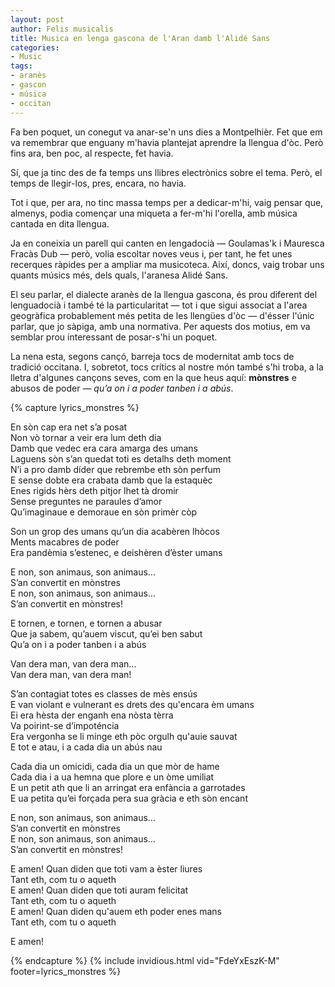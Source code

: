 ```yaml
---
layout: post
author: Felis musicalis
title: Musica en lenga gascona de l'Aran damb l'Alidé Sans
categories:
- Music
tags:
- aranès
- gascon
- música
- occitan
---
```


Fa ben poquet, un conegut va anar-se'n uns dies a Montpelhièr. Fet que em va
remembrar que enguany m'havia plantejat aprendre la llengua d'òc. Però fins ara,
ben poc, al respecte, fet havia.

Sí, que ja tinc des de fa temps uns llibres electrònics sobre el tema. Però, el
temps de llegir-los, pres, encara, no havia.

Tot i que, per ara, no tinc massa temps per a dedicar-m'hi, vaig pensar que,
almenys, podia començar una miqueta a fer-m'hi l'orella, amb música cantada en
dita llengua.

Ja en coneixia un parell qui canten en lengadocià — Goulamas'k i Mauresca Fracàs
Dub — però, volia escoltar noves veus i, per tant, he fet unes recerques ràpides
per a ampliar ma musicoteca. Així, doncs, vaig trobar uns quants músics més,
dels quals, l'aranesa Alidé Sans.

El seu parlar, el dialecte aranès de la llengua gascona, és prou diferent del
lenguadocià i també té la particularitat — tot i que sigui associat a l'area
geogràfica probablement més petita de les llengües d'òc — d'ésser l'únic parlar,
que jo sàpiga, amb una normativa. Per aquests dos motius, em va semblar prou
interessant de posar-s'hi un poquet.

La nena esta, segons cançó, barreja tocs de modernitat amb tocs de tradició
occitana. I, sobretot, tocs crítics al nostre món també s'hi troba, a la lletra
d'algunes cançons seves, com en la que heus aquí: **mònstres** e abusos de poder
— _qu’a on i a poder tanben i a abús_.

{% capture lyrics_monstres %}
<div class="lyrics">
<quote>
<p>En sòn cap era net s’a posat<br/>
Non vò tornar a veir era lum deth dia<br/>
Damb que vedec era cara amarga des umans<br/>
Laguens sòn s’an quedat toti es detalhs deth moment<br/>
N’i a pro damb díder que rebrembe eth sòn perfum<br/>
E sense dobte era crabata damb que la estaquèc<br/>
Enes rigids hèrs deth pitjor lhet tà dromir<br/>
Sense preguntes ne paraules d’amor<br/>
Qu’imaginaue e demoraue en sòn primèr còp</p>

<p>Son un grop des umans qu’un dia acabèren lhòcos<br/>
Ments macabres de poder<br/>
Era pandèmia s’estenec, e deishèren d’èster umans</p>

<p>E non, son animaus, son animaus…<br/>
S’an convertit en mònstres<br/>
E non, son animaus, son animaus…<br/>
S’an convertit en mònstres!</p>

<p>E tornen, e tornen, e tornen a abusar<br/>
Que ja sabem, qu’auem viscut, qu’ei ben sabut<br/>
Qu’a on i a poder tanben i a abús</p>

<p>Van dera man, van dera man…<br/>
Van dera man, van dera man!<p/>

<p>S’an contagiat totes es classes de mès ensús<br/>
E van violant e vulnerant es drets des qu'encara èm umans<br/>
Ei era hèsta der enganh ena nòsta tèrra<br/>
Va poirint-se d’impoténcia<br/>
Era vergonha se li minge eth pòc orgulh qu'auie sauvat<br/>
E tot e atau, i a cada dia un abús nau</p>

<p>Cada dia un omicidi, cada dia un que mòr de hame<br/>
Cada dia i a ua hemna que plore e un òme umiliat<br/>
E un petit ath que li an arringat era enfància a garrotades<br/>
E ua petita qu’ei forçada pera sua gràcia e eth sòn encant</p>

<p>E non, son animaus, son animaus…<br/>
S’an convertit en mònstres<br/>
E non, son animaus, son animaus…<br/>
S’an convertit en mònstres!</p>

<p>E amen! Quan diden que toti vam a èster liures<br/>
Tant eth, com tu o aqueth<br/>
E amen! Quan diden que toti auram felicitat<br/>
Tant eth, com tu o aqueth<br/>
E amen! Quan diden qu'auem eth poder enes mans<br/>
Tant eth, com tu o aqueth</p>

<p>E amen!</p>
</quote>
</div>
{% endcapture %}
{% include invidious.html vid="FdeYxEszK-M" footer=lyrics_monstres %}
